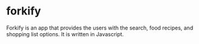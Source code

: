 # forkify
Forkify is an app that provides the users with the search, food recipes, and shopping list options. It is written in Javascript.
